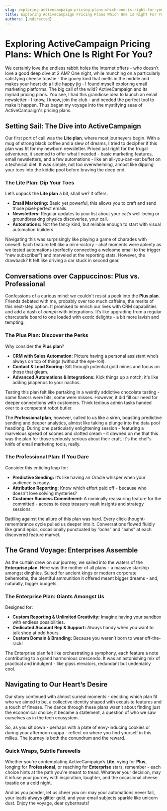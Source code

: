 ```yaml
---
slug: exploring-activecampaign-pricing-plans-which-one-is-right-for-you
title: Exploring ActiveCampaign Pricing Plans Which One Is Right For You
authors: [undirected]
---
```



# Exploring ActiveCampaign Pricing Plans: Which One Is Right For You?

We certainly love the endless rabbit holes the internet offers - who doesn't love a good deep dive at 2 AM? One night, while munching on a particularly satisfying cheese toastie - the gooey kind that melts in the middle and makes your heart do a little happy jig - I found myself exploring email marketing platforms. The big call of the wild? ActiveCampaign and its myriad pricing plans. You see, I had this grandiose idea to launch an email newsletter - I know, I know, join the club - and needed the perfect tool to make it happen. Thus began my voyage into the mystifying seas of ActiveCampaign's pricing plans.

## Setting Sail: The Dive into ActiveCampaign

Our first port of call was the **Lite plan**, where most journeyers begin. With a mug of strong black coffee and a slew of dreams, I tried to decipher if this plan was fit for my newborn newsletter. Priced just right for the frugal adventurer, it seemed to offer what I needed - basic marketing features, email newsletters, and a few automations - like an all-you-can-eat buffet on a technical diet. It was simple, not too overwhelming, almost like dipping your toes into the kiddie pool before braving the deep end. 

### The Lite Plan: Dip Your Toes

Let’s unpack the **Lite plan** a bit, shall we? It offers:
- **Email Marketing:** Basic yet powerful, this allows you to craft and send those pixel-perfect emails.
- **Newsletters:** Regular updates to your list about your cat’s well-being or groundbreaking physics discoveries, your call.
- **Automations:** Not the fancy kind, but reliable enough to start with visual automation builders.

Navigating this was surprisingly like playing a game of charades with oneself. Each feature felt like a mini-victory - aha! moments were aplenty as we tested automations (perfectly connecting a welcome email to the trigger “new subscriber”) and marveled at the reporting stats. However, the drawback? It felt like driving a car stuck in second gear. 

## Conversations over Cappuccinos: Plus vs. Professional

Confessions of a curious mind: we couldn't resist a peek into the **Plus plan**. Friends debated with me, probably over too much caffeine, the merits of this next-step option. It promised to enrich our lives with CRM capabilities and add a dash of *oomph* with integrations. It’s like upgrading from a regular charcuterie board to one loaded with exotic delights - a bit more lavish and tempting.

### The Plus Plan: Discover the Perks

Why consider the **Plus plan**?
- **CRM with Sales Automation:** Picture having a personal assistant who’s always on top of things (without the eye-roll).
- **Contact & Lead Scoring:** Sift through potential gold mines and focus on those that gleam.
- **Advanced Automations & Integrations:** Kick things up a notch; it's like adding jalapenos to your nachos.

Testing this plan felt like partaking in a weirdly addictive chocolate tasting - some flavors were hits, some were misses. However, it did fill our need for deeper connections with customers. Think tedious admin tasks handed over to a competent robot butler.

The **Professional plan**, however, called to us like a siren, boasting predictive sending and deeper analytics, almost like taking a plunge into the data pool headlong. During one particularly enlightening session - featuring a marvelous spread of scones and clotted cream - it dawned on me that this was the plan for those seriously serious about their craft. It's the chef's knife of email marketing tools, really.

### The Professional Plan: If You Dare

Consider this enticing leap for:
- **Predictive Sending:** It’s like having an Oracle whisper when your audience is ready.
- **Attribution Reporting:** Know which effort paid off - because who doesn't love solving mysteries?
- **Customer Success Commitment:** A nominally reassuring feature for the committed - access to deep treasury vault insights and strategy sessions.

Battling against the allure of this plan was hard. Every click-thought-remembrance cycle pulled us deeper into it. Conversations flowed fluidly like grand epics, occasionally punctuated by “oohs” and “aahs” at each discovered feature marvel.

## The Grand Voyage: Enterprises Assemble

As the curtain drew on our journey, we sailed into the waters of the **Enterprise plan**. Here was the mother of all plans - a massive starship amongst dinghies. Suited for ancient kings or modern corporate behemoths, the plentiful ammunition it offered meant bigger dreams - and, naturally, bigger budgets.

### The Enterprise Plan: Giants Amongst Us

Designed for:
- **Custom Reporting & Unlimited Creativity:** Imagine having your sandbox with endless possibilities.
- **Dedicated Account Rep & Support:** Always handy when you want to talk shop at odd hours.
- **Custom Domain & Branding:** Because you weren’t born to wear off-the-rack!

The Enterprise plan felt like orchestrating a symphony, each feature a note contributing to a grand harmonious crescendo. It was an astonishing mix of practical and indulgent - like glass elevators, redundant but undeniably cool.

## Navigating to Our Heart’s Desire

Our story continued with almost surreal moments - deciding which plan fit who we aimed to be, a collective identity shaped with exquisite features and a touch of finesse. The dance through these plans wasn’t about finding just the economical choice; it became a statement, a question of who we saw ourselves as in the tech ecosystem. 

So, as you sit down - perhaps with a plate of envy-inducing cookies or during your afternoon cuppa - reflect on where you find yourself in this milieu. The journey is both the conundrum and the reward.

### Quick Wraps, Subtle Farewells

Whether you're contemplating ActiveCampaign’s **Lite**, vying for **Plus**, longing for **Professional**, or reaching for **Enterprise** stars, remember - each choice hints at the path you're meant to tread. Whatever your decision, may it infuse your journey with inspiration, laughter, and the occasional cheese toastie on a cold night. 

And as you ponder, let us cheer you on: may your automations never fail, your leads always glitter gold, and your email subjects sparkle like unicorn dust. Enjoy the voyage, dear cybernauts!